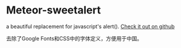 # Meteor-sweetalert

a beautiful replacement for javascript's alert().  [Check it out on github](https://github.com/t4t5/sweetalert.git)

去除了Google Fonts和CSS中的字体定义，方便用于中国。